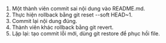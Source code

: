 1. Một thành viên commit sai nội dung vào README.md.
2. Thực hiện rollback bằng git reset --soft HEAD~1.
3. Commit lại nội dung đúng.
4. Thành viên khác rollback bằng git revert.
5. Lặp lại: tạo commit lỗi mới, dùng git restore để phục hồi file.

